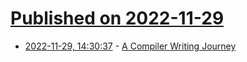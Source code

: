# [Published on 2022-11-29](index.md)

* [2022-11-29, 14:30:37](https://news.ycombinator.com/item?id=33788013) - [A Compiler Writing Journey](https://github.com/DoctorWkt/acwj)
